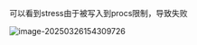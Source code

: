 可以看到stress由于被写入到procs限制，导致失败

![image-20250326154309726](https://typora-oldoldcoder.oss-cn-hangzhou.aliyuncs.com/img/image-20250326154309726.png)